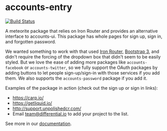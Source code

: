 # accounts-entry

[![Build Status](https://travis-ci.org/Differential/accounts-entry.png)](https://travis-ci.org/Differential/accounts-entry)

A meteorite package that relies on Iron Router and provides an
alternative interface to accounts-ui.  This package has whole pages for sign up, sign in, and forgotten password.

We wanted something to work with that used [Iron Router](https://github.com/EventedMind/iron-router),
[Bootstrap 3](https://github.com/mangasocial/meteor-bootstrap-3), and didn't require the forcing of
the dropdown box that didn't seem to be easily styled. But we love the ease of adding more packages like `accounts-facebook` or `accounts-twitter`, so we fully support the OAuth packages by adding buttons to let people sign-up/sign-in with those services if you add them.  We also supports the `accounts-password` package if you add it.

Examples of the package in action (check out the sign up or sign in
links):

* https://carp.io/
* https://getliquid.io/
* http://support.unpolishedcr.com/
* Email team@differential.io to add your project to the list.

See more in our [documentation](http://github.differential.io/accounts-entry/).
